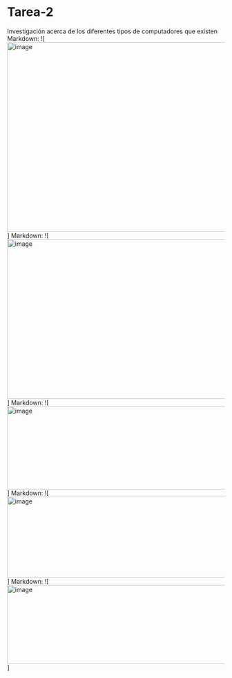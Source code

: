 # Tarea-2
Investigación acerca de los diferentes tipos de computadores que existen
Markdown: ![<img width="1625" height="438" alt="image" src="https://github.com/user-attachments/assets/0ca642dc-ba6b-470c-82ee-a4bdf49e97d4" />
]
Markdown: ![<img width="1663" height="369" alt="image" src="https://github.com/user-attachments/assets/66219141-9af0-4aca-97bd-b746eb3bc2bf" />
]
Markdown: ![<img width="1666" height="192" alt="image" src="https://github.com/user-attachments/assets/7b773146-3b02-47fe-877b-aab1955d88f7" />
]
Markdown: ![<img width="1654" height="187" alt="image" src="https://github.com/user-attachments/assets/a6515219-caab-4e12-847e-8efc20b61fcd" />
]
Markdown: ![<img width="1657" height="182" alt="image" src="https://github.com/user-attachments/assets/c02766ea-0f79-4d24-a0d3-0903c526e7e6" />
]
